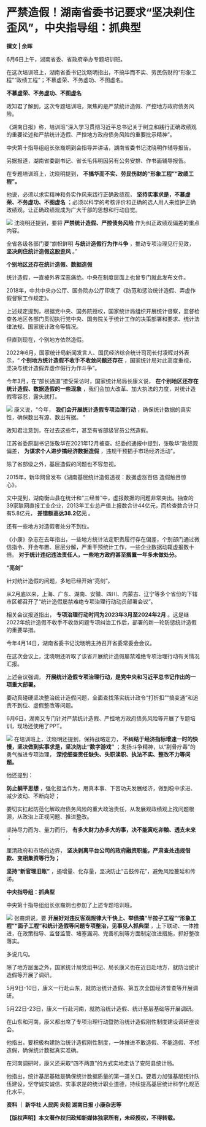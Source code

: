 

# 严禁造假！湖南省委书记要求“坚决刹住歪风”，中央指导组：抓典型

**撰文 | 余晖**

6月6日上午，湖南省委、省政府举办专题培训班。

在这次培训班上，湖南省委书记沈晓明指出，不搞华而不实、劳民伤财的“形象工程”“政绩工程”；不慕虚荣、不务虚功、不图虚名。

**不慕虚荣、不务虚功、不图虚名**

政知君了解到，这次专题培训班，聚焦的是严禁统计造假、严控地方政府债务风险。

《湖南日报》称，培训班“深入学习贯彻习近平总书记关于树立和践行正确政绩观的重要论述和严禁统计造假、严控地方政府债务风险的重要批示精神”。

中央第十指导组组长张裔炯到会指导并讲话，湖南省委书记沈晓明作辅导报告。

另据报道，湖南省委副书记、省长毛伟明因另有公务安排、作书面辅导报告。

在专题培训班上，沈晓明提到， **不搞华而不实、劳民伤财的“形象工程”“政绩工程”。**

他说，必须以求实精神和务实作风来践行正确政绩观， **坚持实事求是，不慕虚荣、不务虚功、不图虚名**
；必须以科学的考核评价和正确的选人用人来维护正确政绩观，让正确政绩观成为广大干部的思想和行动自觉。

![](https://inews.gtimg.com/news_bt/Oa65tVHofaGSTFm1sKeaqr-ix8jXNOuZA7C_EaXiPYHkcAA/1000)
沈晓明还提到，要将 **严禁统计造假、严控债务风险** 作为纠正政绩观偏差的重点内容。

全省各级各部门要“旗帜鲜明 **与统计造假行为作斗争** ，推动专项治理见行见效， **坚决刹住统计造假这股歪风** 。”

**个别地区还存在统计造假、数据造假**

统计造假，一直被外界深恶痛绝。中央在制度层面上也曾专门就此发布文件。

2018年，中共中央办公厅、国务院办公厅印发了《防范和惩治统计造假、弄虚作假督察工作规定》。

上述规定提到，根据党中央、国务院授权，国家统计局组织开展统计督察，监督检查各地区各部门贯彻执行党中央、国务院关于统计工作的决策部署和要求、统计法律法规、国家统计政令等情况。

但直到现在，个别地方依然造假。

2022年6月，国家统计局新闻发言人、国民经济综合统计司司长付凌晖对外表示，“ **个别地方统计造假不收手不收敛问题还存在**
，国家统计局对此高度重视，坚决与统计造假弄虚作假行为作斗争”。

今年3月，在“部长通道”接受采访时，国家统计局局长康义说， **在个别地区还存在统计造假、数据造假的一些现象**
，我们会加大改革、加大执法的力度，对统计造假零容忍，露头就打。

![](https://inews.gtimg.com/news_bt/OiA4I_R2B3Q_LwQodkJay_FgIRYBafQsY5zEKYCJ3iIUYAA/1000)
康义说，“今年， **我们会开展统计造假专项治理行动** ，确保统计数据的真实性，确保数出有源、数出有据。 ”

政知君注意到，在过去这些年，甚至有省部级官员公然造假。

江苏省委原副书记张敬华在2021年12月被查。纪委的通报中提到，张敬华“政绩观偏差， **为谋求个人进步搞经济数据造假** ，违规干预插手市场经济活动”。

除了省部级之外，基层造假的问题也不容忽视。

2015年，新华网曾发布《湖南基层统计造假透视：数据虚涨百倍 造假触目惊心》。

文中提到，湖南衡山县在统计和“三经普”中，虚报数据的问题非常突出。抽查的39家联网直报工业企业，2013年工业总产值上报数合计44亿元，而检查数合计只有5.8亿元，
**差错额高达38.2亿元** 。

还有一些地方对造假者处分不到位。

《小康》杂志在去年指出，一些地方统计法定职责履行存在偏差，个别部门通过微信指令、开会布置、层层分解，严重干预统计工作，一些企业数据动辄虚报数十倍。
**对于统计违纪违法责任人，一些地方政府甚至搁置一年多未做处分。**

**“亮剑”**

针对统计造假的问题，多地已经开始“亮剑”。

从2月底以来，上海、广东、湖南、安徽、四川、内蒙古、辽宁等多个省份的下辖市区都召开了“统计造假屡禁难绝专项治理行动动员部署会议”。

相关会议报道指出， **专项治理行动时间为2023年3月至2024年2月**
。这是继2022年统计造假不收手不收敛问题专项纠治工作后，部署的新一轮防惩统计造假的重要举措。

今年4月14日，湖南省委书记沈晓明主持召开省委常委会会议。

在这次会议上，沈晓明还听取了该省开展统计造假屡禁难绝专项治理行动有关情况汇报。

上述会议强调， **开展统计造假专项治理行动，是党中央和习近平总书记作出的一项重大部署。**

要动真碰硬坚决整治统计造假问题，全面查找落实统计政令“打折扣”“搞变通”和追责不到位、虚假整改等问题。

6月6日，湖南又专门针对严禁统计造假、严控地方政府债务风险等开展了专题培训，现场还使用了PPT。

![](https://inews.gtimg.com/news_bt/OT9A4CwoIkbGNq2NmTbEyY28u_yio6spGMO5S-rv6QEu8AA/1000)
在培训班上，沈晓明还提到，保持战略定力， **不纠结于经济指标增速一时的快慢，坚决做到实事求是，坚决防止“数字游戏”**
；发扬斗争精神，以“刮骨疗毒”的勇气推进专项治理， **深挖细查责任缺失、失职渎职、执法不实、整改不力等问题。**

他还提到：

**防止躺平思想** ，强化担当作为，用真本事、下苦功夫发展经济，做到稳中求进、减少波动、不断向好；

要切实扛起防范化解政府债务风险的重大政治责任，从发展观政绩观上找问题根源，从政治上正视问题、推进整改。

坚持尽力而为、量力而行， **有多大财力办多大的事，决不能寅吃卯粮、透支未来** ；

厘清政府和市场的边界， **坚决剥离平台公司的政府融资职能，严肃查处违规借款、变相集资等行为；**

**坚持“新官理旧账”** ，遏增量、化存量，坚决防止“击鼓传花”，避免风险蔓延和传递。

**中央指导组：抓典型**

中央第十指导组组长张裔炯也参加了上述专题培训班。

![](https://inews.gtimg.com/news_bt/OnyIOOktZQYWCsvOwc880w8DXQU0HHVjsf4uUWMb82TvMAA/1000)
张裔炯说，要 **开展好对违反客观规律大干快上、举债搞“半拉子工程”“形象工程”“面子工程”和统计造假等问题专项整治，见事见人抓典型**
，上下联动、一体推进，在政策指导、监督监管、堵塞漏洞、完善机制等方面制定改进措施，抓好整改落实。

多说几句。

除了地方层面之外，国家统计局党组书记、局长康义也在近日赴地方，就防治统计造假等开展了调研。

5月9日-10日，康义一行赴山东，就防治统计造假、第五次全国经济普查等开展调研。

5月22日-23日，康义一行赴河南，就防治统计造假、统计基层基础等开展调研。

在山东和河南，康义都出席了专项治理行动暨防治统计造假刚性制度建设调研座谈会。

他指出，要积极构建防治统计造假刚性制度，一体推进不敢造假、不能造假、不想造假，确保统计数据真实准确。

在河南调研时，康义还采取“四不两直”的方式实地走访了安阳县统计局。

他指出，统计基层基础是确保统计数据质量的第一道关口。要着力加强基层统计队伍建设，坚守诚实诚信、实事求是的统计职业道德，持续提高基层统计科学化规范化水平。

**资料 ｜ 新华社 人民网 央视 湖南日报 小康杂志等**

**【版权声明】本文著作权归政知新媒体独家所有，未经授权，不得转载。**

